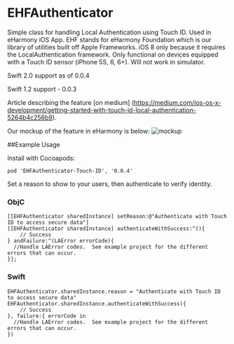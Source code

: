 EHFAuthenticator
================

Simple class for handling Local Authentication using Touch ID. Used in eHarmony iOS App. EHF stands for eHarmony Foundation which is our library of utilities built off Apple Frameworks. iOS 8 only because it requires the LocalAuthentication framework. Only functional on devices equipped with a Touch ID sensor (iPhone 5S, 6, 6+).  Will not work in simulator.

Swift 2.0 support as of 0.0.4

Swift 1.2 support - 0.0.3

Article describing the feature [on medium]
(https://medium.com/ios-os-x-development/getting-started-with-touch-id-local-authentication-5264b4c256b9).

Our mockup of the feature in eHarmony is below:
![mockup](https://d262ilb51hltx0.cloudfront.net/max/2000/1*ngtPaxXdEjGrNpb759-T3A.png)

##Example Usage

Install with Cocoapods:

    pod 'EHFAuthenticator-Touch-ID', '0.0.4'

Set a reason to show to your users, then authenticate to verify identity.
### ObjC
    [[EHFAuthenticator sharedInstance] setReason:@"Authenticate with Touch ID to access secure data"]
    [[EHFAuthenticator sharedInstance] authenticateWithSuccess:^(){
        // Success
    } andFailure:^(LAError errorCode){
      //Handle LAError codes.  See example project for the different errors that can occur.
    }];

### Swift
    EHFAuthenticator.sharedInstance.reason = "Authenticate with Touch ID to access secure data"
    EHFAuthenticator.sharedInstance.authenticateWithSuccess({
        // Success
    }, failure:{ errorCode in
      //Handle LAError codes.  See example project for the different errors that can occur.
    })
